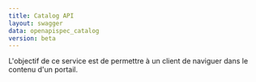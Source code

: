 ```yaml
---
title: Catalog API
layout: swagger
data: openapispec_catalog
version: beta
---
```


L'objectif de ce service est de permettre à un client de naviguer dans le contenu d'un portail.